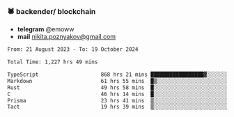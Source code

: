 ### 🕷 backender/ blockchain
- **telegram** @emoww
- **mail** nikita.poznyakov@gmail.com

<!--START_SECTION:waka-->

```txt
From: 21 August 2023 - To: 19 October 2024

Total Time: 1,227 hrs 49 mins

TypeScript                    868 hrs 21 mins █████████████████▓░░░░░░░   70.47 %
Markdown                      61 hrs 55 mins  █▒░░░░░░░░░░░░░░░░░░░░░░░   05.03 %
Rust                          49 hrs 58 mins  █░░░░░░░░░░░░░░░░░░░░░░░░   04.05 %
C                             46 hrs 14 mins  █░░░░░░░░░░░░░░░░░░░░░░░░   03.75 %
Prisma                        23 hrs 41 mins  ▒░░░░░░░░░░░░░░░░░░░░░░░░   01.92 %
Tact                          19 hrs 39 mins  ▒░░░░░░░░░░░░░░░░░░░░░░░░   01.59 %
```

<!--END_SECTION:waka-->




